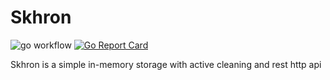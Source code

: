 # Skhron
![go workflow](https://github.com/dartt0n/skhron/actions/workflows/go.yml/badge.svg)
[![Go Report Card](https://goreportcard.com/badge/github.com/dartt0n/skhron)](https://goreportcard.com/report/github.com/dartt0n/skhron)

Skhron is a simple in-memory storage with active cleaning and rest http api